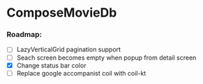 # ComposeMovieDb

### Roadmap:
- [ ] LazyVerticalGrid pagination support
- [ ] Seach screen becomes empty when popup from detail screen
- [x] Change status bar color
- [ ] Replace google accompanist coil with coil-kt

